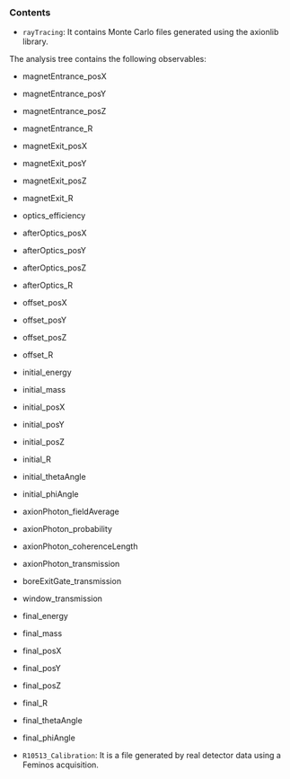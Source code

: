 ### Contents

- `rayTracing`: It contains Monte Carlo files generated using the axionlib library.

The analysis tree contains the following observables:

 - magnetEntrance_posX
 - magnetEntrance_posY
 - magnetEntrance_posZ
 - magnetEntrance_R
 - magnetExit_posX
 - magnetExit_posY
 - magnetExit_posZ
 - magnetExit_R
 - optics_efficiency
 - afterOptics_posX
 - afterOptics_posY
 - afterOptics_posZ
 - afterOptics_R
 - offset_posX
 - offset_posY
 - offset_posZ
 - offset_R
 - initial_energy
 - initial_mass
 - initial_posX
 - initial_posY
 - initial_posZ
 - initial_R
 - initial_thetaAngle
 - initial_phiAngle
 - axionPhoton_fieldAverage
 - axionPhoton_probability
 - axionPhoton_coherenceLength
 - axionPhoton_transmission
 - boreExitGate_transmission
 - window_transmission
 - final_energy
 - final_mass
 - final_posX
 - final_posY
 - final_posZ
 - final_R
 - final_thetaAngle
 - final_phiAngle

- `R10513_Calibration`: It is a file generated by real detector data using a Feminos acquisition.
